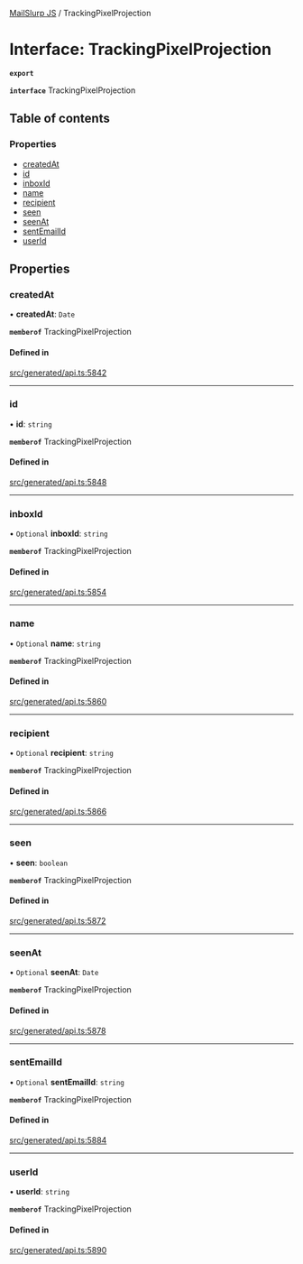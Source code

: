 [MailSlurp JS](../README.md) / TrackingPixelProjection

# Interface: TrackingPixelProjection

**`export`**

**`interface`** TrackingPixelProjection

## Table of contents

### Properties

- [createdAt](TrackingPixelProjection.md#createdat)
- [id](TrackingPixelProjection.md#id)
- [inboxId](TrackingPixelProjection.md#inboxid)
- [name](TrackingPixelProjection.md#name)
- [recipient](TrackingPixelProjection.md#recipient)
- [seen](TrackingPixelProjection.md#seen)
- [seenAt](TrackingPixelProjection.md#seenat)
- [sentEmailId](TrackingPixelProjection.md#sentemailid)
- [userId](TrackingPixelProjection.md#userid)

## Properties

### createdAt

• **createdAt**: `Date`

**`memberof`** TrackingPixelProjection

#### Defined in

[src/generated/api.ts:5842](https://github.com/mailslurp/mailslurp-client/blob/f0f645f/src/generated/api.ts#L5842)

___

### id

• **id**: `string`

**`memberof`** TrackingPixelProjection

#### Defined in

[src/generated/api.ts:5848](https://github.com/mailslurp/mailslurp-client/blob/f0f645f/src/generated/api.ts#L5848)

___

### inboxId

• `Optional` **inboxId**: `string`

**`memberof`** TrackingPixelProjection

#### Defined in

[src/generated/api.ts:5854](https://github.com/mailslurp/mailslurp-client/blob/f0f645f/src/generated/api.ts#L5854)

___

### name

• `Optional` **name**: `string`

**`memberof`** TrackingPixelProjection

#### Defined in

[src/generated/api.ts:5860](https://github.com/mailslurp/mailslurp-client/blob/f0f645f/src/generated/api.ts#L5860)

___

### recipient

• `Optional` **recipient**: `string`

**`memberof`** TrackingPixelProjection

#### Defined in

[src/generated/api.ts:5866](https://github.com/mailslurp/mailslurp-client/blob/f0f645f/src/generated/api.ts#L5866)

___

### seen

• **seen**: `boolean`

**`memberof`** TrackingPixelProjection

#### Defined in

[src/generated/api.ts:5872](https://github.com/mailslurp/mailslurp-client/blob/f0f645f/src/generated/api.ts#L5872)

___

### seenAt

• `Optional` **seenAt**: `Date`

**`memberof`** TrackingPixelProjection

#### Defined in

[src/generated/api.ts:5878](https://github.com/mailslurp/mailslurp-client/blob/f0f645f/src/generated/api.ts#L5878)

___

### sentEmailId

• `Optional` **sentEmailId**: `string`

**`memberof`** TrackingPixelProjection

#### Defined in

[src/generated/api.ts:5884](https://github.com/mailslurp/mailslurp-client/blob/f0f645f/src/generated/api.ts#L5884)

___

### userId

• **userId**: `string`

**`memberof`** TrackingPixelProjection

#### Defined in

[src/generated/api.ts:5890](https://github.com/mailslurp/mailslurp-client/blob/f0f645f/src/generated/api.ts#L5890)
